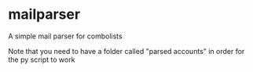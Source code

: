 # mailparser
A simple mail parser for combolists

Note that you need to have a folder called "parsed accounts" in order for the py script to work
